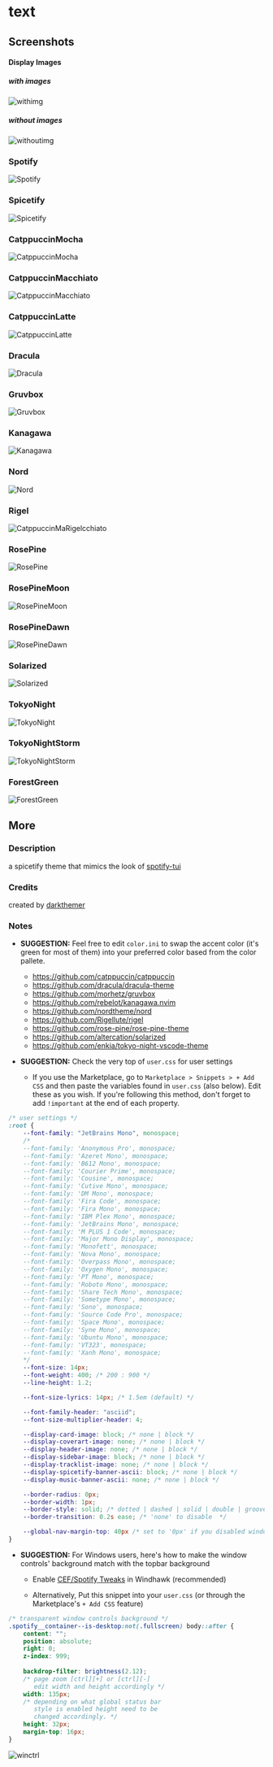 # text

## Screenshots

#### Display Images

##### with images

![withimg](screenshots/withimg.png)

##### without images

![withoutimg](screenshots/withoutimg.png)

### Spotify

![Spotify](screenshots/Spotify.png)

### Spicetify

![Spicetify](screenshots/Spicetify.png)

### CatppuccinMocha

![CatppuccinMocha](screenshots/CatppuccinMocha.png)

### CatppuccinMacchiato

![CatppuccinMacchiato](screenshots/CatppuccinMacchiato.png)

### CatppuccinLatte

![CatppuccinLatte](screenshots/CatppuccinLatte.png)

### Dracula

![Dracula](screenshots/Dracula.png)

### Gruvbox

![Gruvbox](screenshots/Gruvbox.png)

### Kanagawa

![Kanagawa](screenshots/Kanagawa.png)

### Nord

![Nord](screenshots/Nord.png)

### Rigel

![CatppuccinMaRigelcchiato](screenshots/Rigel.png)

### RosePine

![RosePine](screenshots/RosePine.png)

### RosePineMoon

![RosePineMoon](screenshots/RosePineMoon.png)

### RosePineDawn

![RosePineDawn](screenshots/RosePineDawn.png)

### Solarized

![Solarized](screenshots/Solarized.png)

### TokyoNight

![TokyoNight](screenshots/TokyoNight.png)

### TokyoNightStorm

![TokyoNightStorm](screenshots/TokyoNightStorm.png)

### ForestGreen

![ForestGreen](screenshots/ForestGreen.png)

## More

### Description

a spicetify theme that mimics the look of [spotify-tui](https://github.com/Rigellute/spotify-tui)

### Credits

created by [darkthemer](https://github.com/darkthemer/)

### Notes

-   **SUGGESTION:** Feel free to edit `color.ini` to swap the accent color (it's green for most of them) into your preferred color based from the color pallete.

    -   https://github.com/catppuccin/catppuccin
    -   https://github.com/dracula/dracula-theme
    -   https://github.com/morhetz/gruvbox
    -   https://github.com/rebelot/kanagawa.nvim
    -   https://github.com/nordtheme/nord
    -   https://github.com/Rigellute/rigel
    -   https://github.com/rose-pine/rose-pine-theme
    -   https://github.com/altercation/solarized
    -   https://github.com/enkia/tokyo-night-vscode-theme

-   **SUGGESTION:** Check the very top of `user.css` for user settings

    -   If you use the Marketplace, go to `Marketplace > Snippets > + Add CSS` and then paste the variables found in `user.css` (also below). Edit these as you wish. If you're following this method, don't forget to add `!important` at the end of each property.

```css
/* user settings */
:root {
    --font-family: "JetBrains Mono", monospace;
    /*
    --font-family: 'Anonymous Pro', monospace;
    --font-family: 'Azeret Mono', monospace;
    --font-family: 'B612 Mono', monospace;
    --font-family: 'Courier Prime', monospace;
    --font-family: 'Cousine', monospace;
    --font-family: 'Cutive Mono', monospace;
    --font-family: 'DM Mono', monospace;
    --font-family: 'Fira Code', monospace;
    --font-family: 'Fira Mono', monospace;
    --font-family: 'IBM Plex Mono', monospace;
    --font-family: 'JetBrains Mono', monospace;
    --font-family: 'M PLUS 1 Code', monospace;
    --font-family: 'Major Mono Display', monospace;
    --font-family: 'Monofett', monospace;
    --font-family: 'Nova Mono', monospace;
    --font-family: 'Overpass Mono', monospace;
    --font-family: 'Oxygen Mono', monospace;
    --font-family: 'PT Mono', monospace;
    --font-family: 'Roboto Mono', monospace;
    --font-family: 'Share Tech Mono', monospace;
    --font-family: 'Sometype Mono', monospace;
    --font-family: 'Sono', monospace;
    --font-family: 'Source Code Pro', monospace;
    --font-family: 'Space Mono', monospace;
    --font-family: 'Syne Mono', monospace;
    --font-family: 'Ubuntu Mono', monospace;
    --font-family: 'VT323', monospace;
    --font-family: 'Xanh Mono', monospace;
    */
    --font-size: 14px;
    --font-weight: 400; /* 200 : 900 */
    --line-height: 1.2;

    --font-size-lyrics: 14px; /* 1.5em (default) */

    --font-family-header: "asciid";
    --font-size-multiplier-header: 4;

    --display-card-image: block; /* none | block */
    --display-coverart-image: none; /* none | block */
    --display-header-image: none; /* none | block */
    --display-sidebar-image: block; /* none | block */
    --display-tracklist-image: none; /* none | block */
    --display-spicetify-banner-ascii: block; /* none | block */
    --display-music-banner-ascii: none; /* none | block */

    --border-radius: 0px;
    --border-width: 1px;
    --border-style: solid; /* dotted | dashed | solid | double | groove | ridge | inset | outset */
    --border-transition: 0.2s ease; /* 'none' to disable  */

    --global-nav-margin-top: 40px /* set to '0px' if you disabled window controls */
}
```

-   **SUGGESTION:** For Windows users, here's how to make the window controls' background match with the topbar background

    -   Enable [CEF/Spotify Tweaks](https://windhawk.net/mods/cef-titlebar-enabler-universal) in Windhawk (recommended)

    -   Alternatively, Put this snippet into your `user.css` (or through the Marketplace's `+ Add CSS` feature)

```css
/* transparent window controls background */
.spotify__container--is-desktop:not(.fullscreen) body::after {
    content: "";
    position: absolute;
    right: 0;
    z-index: 999;
    
    backdrop-filter: brightness(2.12);
    /* page zoom [ctrl][+] or [ctrl][-]
       edit width and height accordingly */
    width: 135px;
    /* depending on what global status bar
       style is enabled height need to be
       changed accordingly. */
    height: 32px;
    margin-top: 16px;
}
```

![winctrl](screenshots/winctrl.png)
